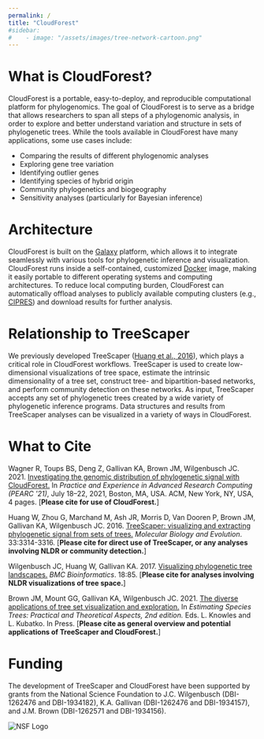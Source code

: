 ```yaml
---
permalink: /
title: "CloudForest"
#sidebar:
#    - image: "/assets/images/tree-network-cartoon.png"
---
```


# What is CloudForest?

CloudForest is a portable, easy-to-deploy, and reproducible computational platform for phylogenomics. The goal of CloudForest is to serve as a bridge that allows researchers to span all steps of a phylogenomic analysis, in order to explore and better understand variation and structure in sets of phylogenetic trees. While the tools available in CloudForest have many applications, some use cases include:

- Comparing the results of different phylogenomic analyses
- Exploring gene tree variation
- Identifying outlier genes
- Identifying species of hybrid origin
- Community phylogenetics and biogeography
- Sensitivity analyses (particularly for Bayesian inference)


# Architecture

CloudForest is built on the [Galaxy](https://galaxyproject.org) platform, which allows it to integrate seamlessly with various tools for phylogenetic inference and visualization. CloudForest runs inside a self-contained, customized [Docker](https://www.docker.com) image, making it easily portable to different operating systems and computing architectures. To reduce local computing burden, CloudForest can automatically offload analyses to publicly available computing clusters (e.g., [CIPRES](https://www.phylo.org)) and download results for further analysis. 


# Relationship to TreeScaper

We previously developed TreeScaper ([Huang et al., 2016](https://doi.org/10.1093/molbev/msw196)), which plays a critical role in CloudForest workflows. TreeScaper is used to create low-dimensional visualizations of tree space, estimate the intrinsic dimensionality of a tree set, construct tree- and bipartition-based networks, and perform community detection on these networks. As input, TreeScaper accepts any set of phylogenetic trees created by a wide variety of phylogenetic inference programs. Data structures and results from TreeScaper analyses can be visualized in a variety of ways in CloudForest.


# What to Cite

Wagner R, Toups BS, Deng Z, Gallivan KA, Brown JM, Wilgenbusch JC. 2021. [Investigating the genomic distribution of phylogenetic signal with CloudForest.](https://doi.org/10.1145/3437359.3465605) In *Practice and Experience in Advanced Research Computing (PEARC '21)*, July 18–22, 2021, Boston, MA, USA. ACM, New York, NY, USA, 4 pages. [**Please cite for use of CloudForest.**]

Huang W, Zhou G, Marchand M, Ash JR, Morris D, Van Dooren P, Brown JM, Gallivan KA, Wilgenbusch JC. 2016. [TreeScaper: visualizing and extracting phylogenetic signal from sets of trees.](https://doi.org/10.1093/molbev/msw196) *Molecular Biology and Evolution*. 33:3314-3316. [**Please cite for direct use of TreeScaper, or any analyses involving NLDR or community detection.**]

Wilgenbusch JC, Huang W, Gallivan KA. 2017. [Visualizing phylogenetic tree landscapes.](https://link.springer.com/article/10.1186/s12859-017-1479-1) *BMC Bioinformatics*. 18:85. [**Please cite for analyses involving NLDR visualizations of tree space.**]

Brown JM, Mount GG, Gallivan KA, Wilgenbusch JC. 2021. [The diverse applications of tree set visualization and exploration.](https://ecoevorxiv.org/2d6ph/) In *Estimating Species Trees: Practical and Theoretical Aspects, 2nd edition.* Eds. L. Knowles and L. Kubatko. In Press. [**Please cite as general overview and potential applications of TreeScaper and CloudForest.**]


# Funding

The development of TreeScaper and CloudForest have been supported by grants from the National Science Foundation to J.C. Wilgenbusch (DBI-1262476 and DBI-1934182), K.A. Gallivan (DBI-1262476 and DBI-1934157), and J.M. Brown (DBI-1262571 and DBI-1934156).

![NSF Logo](https://raw.githubusercontent.com/jembrown/TreeScaper.github.io/master/assets/images/nsfLogo.png)
